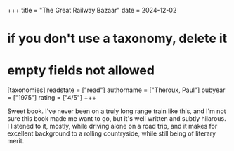+++
title = "The Great Railway Bazaar"
date = 2024-12-02
# if you don't use a taxonomy, delete it
# empty fields not allowed
[taxonomies]
  readstate = ["read"]
  authorname = ["Theroux, Paul"]
  pubyear = ["1975"]
  rating = ["4/5"]
+++

Sweet book. I've never been on a truly long range train like this, and I'm not sure this book made me want to go, but it's well written and subtly hilarous. I listened to it, mostly, while driving alone on a road trip, and it makes for excellent background to a rolling countryside, while still being of literary merit.